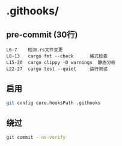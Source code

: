 # .githooks/

## pre-commit (30行)
```
L6-7    检测.rs文件变更
L8-13   cargo fmt --check      格式检查
L15-20  cargo clippy -D warnings  静态分析
L22-27  cargo test --quiet     运行测试
```

## 启用
```bash
git config core.hooksPath .githooks
```

## 绕过
```bash
git commit --no-verify
```